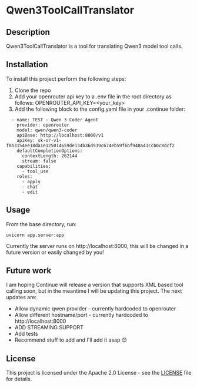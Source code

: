 # Qwen3ToolCallTranslator

## Description
Qwen3ToolCallTranslator is a tool for translating Qwen3 model tool calls.

## Installation
To install this project perform the following steps:
1. Clone the repo
2. Add your openrouter api key to a .env file in the root directory as follows:
    OPENROUTER_API_KEY=<your_key>
3. Add the following block to the config.yaml file in your .continue folder:
```
  - name: TEST - Qwen 3 Coder Agent
    provider: openrouter
    model: qwen/qwen3-coder
    apiBase: http://localhost:8000/v1
    apiKey: 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
    defaultCompletionOptions:
      contextLength: 262144
      stream: false
    capabilities:
      - tool_use
    roles:
      - apply
      - chat
      - edit
```

## Usage
From the base directory, run:
```
uvicorn app.server:app
```
Currently the server runs on http://localhost:8000, this will be changed in a future version or easily changed by you!

## Future work
I am hoping Continue will release a version that supports XML based tool calling soon, but in the meantime I will be updating this project. The next updates are:
- Allow dynamic qwen provider - currently hardcoded to openrouter
- Allow different hostname/port - currently hardcoded to http://localhost:8000
- ADD STREAMING SUPPORT
- Add tests
- Recommend stuff to add and I'll add it asap 😊

## License
This project is licensed under the Apache 2.0 License - see the [LICENSE](LICENSE) file for details.
